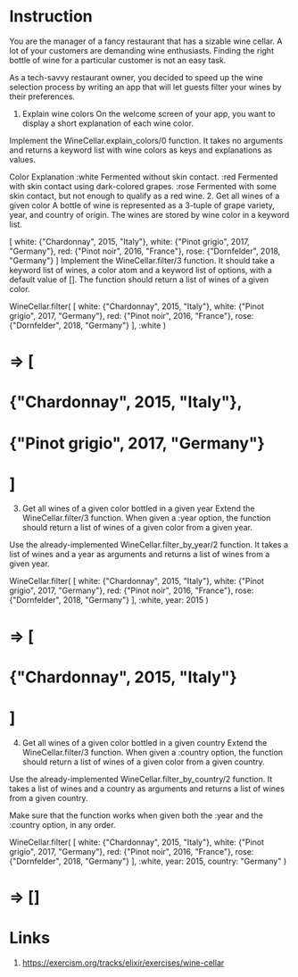 # Instruction
You are the manager of a fancy restaurant that has a sizable wine cellar. A lot of your customers are demanding wine enthusiasts. Finding the right bottle of wine for a particular customer is not an easy task.

As a tech-savvy restaurant owner, you decided to speed up the wine selection process by writing an app that will let guests filter your wines by their preferences.

1. Explain wine colors
On the welcome screen of your app, you want to display a short explanation of each wine color.

Implement the WineCellar.explain_colors/0 function. It takes no arguments and returns a keyword list with wine colors as keys and explanations as values.

Color	Explanation
:white	Fermented without skin contact.
:red	Fermented with skin contact using dark-colored grapes.
:rose	Fermented with some skin contact, but not enough to qualify as a red wine.
2. Get all wines of a given color
A bottle of wine is represented as a 3-tuple of grape variety, year, and country of origin. The wines are stored by wine color in a keyword list.

[
  white: {"Chardonnay", 2015, "Italy"},
  white: {"Pinot grigio", 2017, "Germany"},
  red: {"Pinot noir", 2016, "France"},
  rose: {"Dornfelder", 2018, "Germany"}
]
Implement the WineCellar.filter/3 function. It should take a keyword list of wines, a color atom and a keyword list of options, with a default value of []. The function should return a list of wines of a given color.

WineCellar.filter(
  [
    white: {"Chardonnay", 2015, "Italy"},
    white: {"Pinot grigio", 2017, "Germany"},
    red: {"Pinot noir", 2016, "France"},
    rose: {"Dornfelder", 2018, "Germany"}
  ],
  :white
)
# => [
#      {"Chardonnay", 2015, "Italy"},
#      {"Pinot grigio", 2017, "Germany"}
#    ]
3. Get all wines of a given color bottled in a given year
Extend the WineCellar.filter/3 function. When given a :year option, the function should return a list of wines of a given color from a given year.

Use the already-implemented WineCellar.filter_by_year/2 function. It takes a list of wines and a year as arguments and returns a list of wines from a given year.

WineCellar.filter(
  [
    white: {"Chardonnay", 2015, "Italy"},
    white: {"Pinot grigio", 2017, "Germany"},
    red: {"Pinot noir", 2016, "France"},
    rose: {"Dornfelder", 2018, "Germany"}
  ],
  :white,
  year: 2015
)
# => [
#      {"Chardonnay", 2015, "Italy"}
#    ]
4. Get all wines of a given color bottled in a given country
Extend the WineCellar.filter/3 function. When given a :country option, the function should return a list of wines of a given color from a given country.

Use the already-implemented WineCellar.filter_by_country/2 function. It takes a list of wines and a country as arguments and returns a list of wines from a given country.

Make sure that the function works when given both the :year and the :country option, in any order.

WineCellar.filter(
  [
    white: {"Chardonnay", 2015, "Italy"},
    white: {"Pinot grigio", 2017, "Germany"},
    red: {"Pinot noir", 2016, "France"},
    rose: {"Dornfelder", 2018, "Germany"}
  ],
  :white,
  year: 2015,
  country: "Germany"
)
# => []

# Links
1. https://exercism.org/tracks/elixir/exercises/wine-cellar